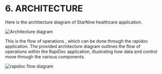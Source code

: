# **6. ARCHITECTURE**
Here is the architecture diagram of StarNine healthcare application. 



![Architecture diagram](https://github.com/TejaswiKandunuri/RAPIDOC-HEALTHCARE-WEBSITE-/assets/110902627/5184e0e4-f430-4348-95f5-afe7855a9ef1)

This is the flow of operations , which can be done through the rapidoc application.
The provided architecture diagram outlines the flow of operations within the RapiDoc application, 
illustrating how data and control move through the various components. 

![rapidoc flow diagram](https://github.com/TejaswiKandunuri/RAPIDOC-HEALTHCARE-WEBSITE-/assets/110902627/df749559-19a6-4f84-b082-692eed63fd67)
